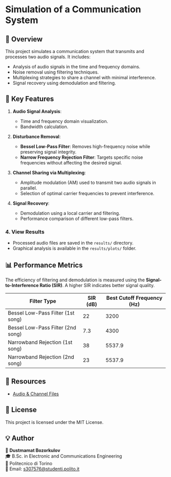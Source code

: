# Simulation of a Communication System

## 📌 Overview
This project simulates a communication system that transmits and processes two audio signals. It includes:
- Analysis of audio signals in the time and frequency domains.
- Noise removal using filtering techniques.
- Multiplexing strategies to share a channel with minimal interference.
- Signal recovery using demodulation and filtering.


## 🎯 Key Features
1. **Audio Signal Analysis**:
   - Time and frequency domain visualization.
   - Bandwidth calculation.

2. **Disturbance Removal**:
   - **Bessel Low-Pass Filter**: Removes high-frequency noise while preserving signal integrity.
   - **Narrow Frequency Rejection Filter**: Targets specific noise frequencies without affecting the desired signal.

3. **Channel Sharing via Multiplexing**:
   - Amplitude modulation (AM) used to transmit two audio signals in parallel.
   - Selection of optimal carrier frequencies to prevent interference.

4. **Signal Recovery**:
   - Demodulation using a local carrier and filtering.
   - Performance comparison of different low-pass filters.


### **4. View Results**
- Processed audio files are saved in the `results/` directory.
- Graphical analysis is available in the `results/plots/` folder.

## 📊 Performance Metrics
The efficiency of filtering and demodulation is measured using the **Signal-to-Interference Ratio (SIR)**. A higher SIR indicates better signal quality. 

| Filter Type                         | SIR (dB) | Best Cutoff Frequency (Hz) |
|--------------------------------------|----------|---------------------------|
| Bessel Low-Pass Filter (1st song)    | 22       | 3200                      |
| Bessel Low-Pass Filter (2nd song)    | 7.3      | 4300                      |
| Narrowband Rejection (1st song)      | 38       | 5537.9                    |
| Narrowband Rejection (2nd song)      | 23       | 5537.9                    |

## 📎 Resources
- [Audio & Channel Files](https://drive.google.com/drive/folders/1rXr1-bNQwBm6VB0d-Prug1Dr7H73kD1Z?usp=drive_link)

## 💜 License
This project is licensed under the MIT License.

## 💡 Author
👤 **Dustmamat Bozorkulov**  
🎓 B.Sc. in Electronic and Communications Engineering  
🏢 Politecnico di Torino  
📧 Email: s307576@studenti.polito.it
